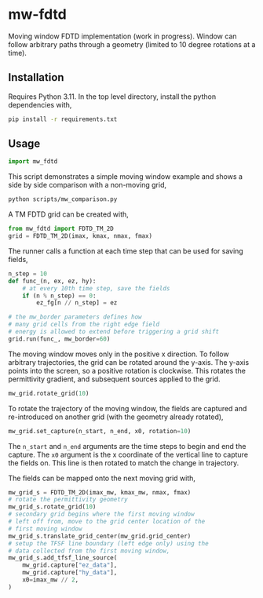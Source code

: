 # mw-fdtd

Moving window FDTD implementation (work in progress). Window can follow arbitrary paths through a geometry (limited
to 10 degree rotations at a time).

## Installation

Requires Python 3.11. In the top level directory, install the python dependencies with,

```bash
pip install -r requirements.txt
```

## Usage

```python
import mw_fdtd
```

This script demonstrates a simple moving window example and shows a side by side comparison with a non-moving grid,

```bash
python scripts/mw_comparison.py
```

A TM FDTD grid can be created with,
```python
from mw_fdtd import FDTD_TM_2D
grid = FDTD_TM_2D(imax, kmax, nmax, fmax)
```

The runner calls a function at each time step that can be used for saving fields,
```python
n_step = 10
def func_(n, ex, ez, hy):
    # at every 10th time step, save the fields
    if (n % n_step) == 0:
        ez_fg[n // n_step] = ez

# the mw_border parameters defines how 
# many grid cells from the right edge field 
# energy is allowed to extend before triggering a grid shift
grid.run(func_, mw_border=60)
```

The moving window moves only in the positive x direction. To follow arbitrary trajectories, the grid can be rotated around the y-axis. The y-axis points into the screen, so a positive rotation is clockwise.
This rotates the permittivity gradient, and subsequent sources applied to the grid.
```python
mw_grid.rotate_grid(10)
```

To rotate the trajectory of the moving window, the fields are captured and re-introduced on another grid (with the geometry already rotated),
```python
mw_grid.set_capture(n_start, n_end, x0, rotation=10)
```
The `n_start` and `n_end` arguments are the time steps to begin and end the capture. The `x0` argument
is the x coordinate of the vertical line to capture the fields on. This line is then rotated to match
the change in trajectory.

The fields can be mapped onto the next moving grid with,
```python
mw_grid_s = FDTD_TM_2D(imax_mw, kmax_mw, nmax, fmax)
# rotate the permittivity geometry 
mw_grid_s.rotate_grid(10)
# secondary grid begins where the first moving window 
# left off from, move to the grid center location of the
# first moving window
mw_grid_s.translate_grid_center(mw_grid.grid_center)
# setup the TFSF line boundary (left edge only) using the 
# data collected from the first moving window,
mw_grid_s.add_tfsf_line_source(
    mw_grid.capture["ez_data"], 
    mw_grid.capture["hy_data"], 
    x0=imax_mw // 2, 
)
```